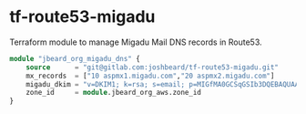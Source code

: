 # tf-route53-migadu

Terraform module to manage Migadu Mail DNS records in Route53.

```terraform
module "jbeard_org_migadu_dns" {
    source      = "git@gitlab.com:joshbeard/tf-route53-migadu.git"
    mx_records  = ["10 aspmx1.migadu.com","20 aspmx2.migadu.com"]
    migadu_dkim = "v=DKIM1; k=rsa; s=email; p=MIGfMA0GCSqGSIb3DQEBAQUAA4GNADCBiQKBgQCwKut0Bap/mh3HE2rDPchHVrEcaKAfE1X5/k+7fBiIdRgk8GFoMiG3WpbaWygLS0Hw03ZjdeiIPQW/bfB7tz88NIwhIlq4VI2w+oBjF9pciLgzu0gGSGEC1KdRjn7M3YD/KTURS9kAAkgLKFWXqrUsuhuM00mZQn72MA/N9DSPfwIDAQAB"
    zone_id     = module.jbeard_org_aws.zone_id
}
```
